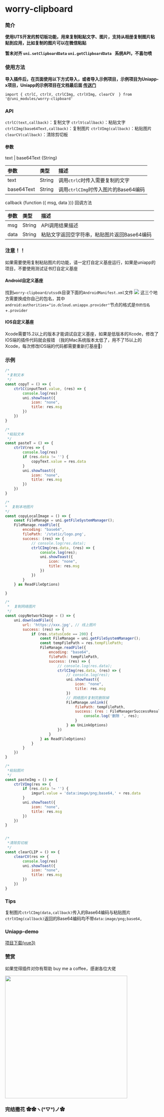 # worry-clipboard

### 简介

**使用UTS开发的剪切板功能，用来复制粘贴文字、图片，支持从相册复制图片粘贴到应用，比如复制的图片可以在微信粘贴**

**暂未对齐 `uni.setClipboardData` `uni.getClipboardData	` 系统API，不喜勿喷**


### 使用方法

**导入插件后，在页面使用以下方式导入，或者导入示例项目，示例项目为Uniapp-x项目，Uniapp的示例项目在文档最后面 [传送门](#uniapp-demo)**

`import { ctrlC, ctrlV, ctrlCImg, ctrlVImg, clearCV  } from '@/uni_modules/worry-clipboard'`

### API

`ctrlC(text,callback)`：复制文字
`ctrlV(callback)`：粘贴文字
`ctrlCImg(base64Text,callback)`：复制图片
`ctrlVImg(callback)`：粘贴图片
`clearCV(callback)`：清除剪切板

#### 参数

text | base64Text {String} 

| 参数		| 类型		|  描述									|
|:----		|:----		|:----									|
| text		|  String	|  调用`ctrlC`时传入需要复制的文字		|
| base64Text|  String	|  调用`ctrlCImg`时传入图片的Base64编码	|


callback {function ({ msg, data })} 回调方法

| 参数	| 类型		|  描述										|
|:----	|:----		|:----										|
| msg	|  String	|  API调用结果描述							|
| data	|  String	|  粘贴文字返回空字符串，粘贴图片返回Base64编码	|

### 注意！！

如果需要使用复制粘贴图片的功能，请一定打自定义基座运行，如果是uniapp的项目，不要使用测试证书打自定义基座

#### Android自定义基座

找到`worry-clipboard/utssdk`目录下面的`AndroidManifest.xml`文件
![](https://mp-bc8d1f0a-3356-4a4e-8592-f73a3371baa2.cdn.bspapp.com/uts-clipboard/963e52129edc6e3ac51af680bcace00.png)
这三个地方需要换成你自己的包名，其中`android:authorities="io.dcloud.uniappx.provider"`节点的格式是`你的包名`+`.provider`

#### IOS自定义基座

Xcode需要15.2以上的版本才能调试自定义基座，如果是低版本的Xcode，修改了IOS端的插件代码就会报错
（我的Mac系统版本太低了，用不了15以上的Xcode，每次修改IOS端的代码都需要重新打基座🙉）

### 示例

```javascript
/* 
 *复制文本
 */
const copyT = () => {
	ctrlC(inputText.value, (res) => {
		console.log(res)
		uni.showToast({
			icon: "none",
			title: res.msg
		})
	})
}

/* 
 *粘贴文本
 */
const pasteT = () => {
	ctrlV(res => {
		console.log(res)
		if (res.data != '') {
			copyText.value = res.data
		}
		uni.showToast({
			icon: "none",
			title: res.msg
		})
	})
}

/*
*  复制本地图片
*/
const copyLocalImage = () => {
	const FileManage = uni.getFileSystemManager();
	FileManage.readFile({
		encoding: "base64",
		filePath: '/static/logo.png',
		success: (res) => {
			// console.log(res.data);
			ctrlCImg(res.data, (res) => {
				console.log(res);
				uni.showToast({
					icon: "none",
					title: res.msg
				})
			})
		}
	} as ReadFileOptions)

}

/* 
 *  复制网络图片
 */
const copyNetworkImage = () => {
	uni.downloadFile({
		url: 'https://xxx.jpg', // 线上图片
		success: (res) => {
			if (res.statusCode == 200) {
				const FileManage = uni.getFileSystemManager();
				const tempFilePath = res.tempFilePath;
				FileManage.readFile({
					encoding: "base64",
					filePath: tempFilePath,
					success: (res) => {
						// console.log(res.data);
						ctrlCImg(res.data, (res) => {
							// console.log(res);
							uni.showToast({
								icon: "none",
								title: res.msg
							})
							// 网络图片复制完删除掉
							FileManage.unlink({
								filePath: tempFilePath,
								success: (res : FileManagerSuccessResult) => {
									console.log('删除 ', res);
								}
							} as UnLinkOptions)
						})
					}
				} as ReadFileOptions)
			}
		}
	})
}

/* 
 *粘贴图片
 */
const pasteImg = () => {
	ctrlVImg(res => {
		if (res.data != '') {
			imgurl.value = 'data:image/png;base64,' + res.data
		}
		uni.showToast({
			icon: "none",
			title: res.msg
		})
	})
}


/* 
 *清除剪切板
 */
const clearCLIP = () => {
	clearCV(res => {
		console.log(res)
		uni.showToast({
			icon: "none",
			title: res.msg
		})
	})
}

```

### Tips

复制图片`ctrlCImg(data,callback)`传入的Base64编码与粘贴图片`ctrlVImg(callback)`返回的Base64编码均不带`data:image/png;base64,`

### Uniapp-demo
[项目下载(vue3)](https://mp-bc8d1f0a-3356-4a4e-8592-f73a3371baa2.cdn.bspapp.com/uts-clipboard/worry-clipboard-uniapp.rar)

### 赞赏

如果觉得插件对你有帮助 buy me a coffee，感谢各位大佬

<div><img src="https://mp-bc8d1f0a-3356-4a4e-8592-f73a3371baa2.cdn.bspapp.com/native-dialog/Appreciate.jpg" width="400"/></div>

### 完结撒花 ✿✿ヽ(°▽°)ノ✿

